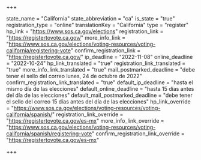 +++

state_name = "California"
state_abbreviation = "ca"
is_state = "true"
registration_type = "online"
translationKey = "California"
type = "register"
hp_link = "https://www.sos.ca.gov/elections"
registration_link = "https://registertovote.ca.gov/"
more_info_link = "https://www.sos.ca.gov/elections/voting-resources/voting-california/registering-vote"
confirm_registration_link = "https://registertovote.ca.gov/"
ip_deadline = "2022-11-08"
online_deadline = "2022-10-24"
hp_link_translated = "true"
registration_link_translated = "true"
more_info_link_translated = "true"
mail_postmarked_deadline = "debe tener el sello del correo lunes, 24 de octubre de 2022"
confirm_registration_link_translated = "true"
default_ip_deadline = "hasta el mismo día de las elecciones"
default_online_deadline = "hasta 15 días antes del día de las elecciones"
default_mail_postmarked_deadline = "debe tener el sello del correo 15 días antes del día de las elecciones"
hp_link_override = "https://www.sos.ca.gov/elections/voting-resources/voting-california/spanish/"
registration_link_override = "https://registertovote.ca.gov/es-mx"
more_info_link_override = "https://www.sos.ca.gov/elections/voting-resources/voting-california/spanish/registering-vote"
confirm_registration_link_override = "https://registertovote.ca.gov/es-mx"

+++